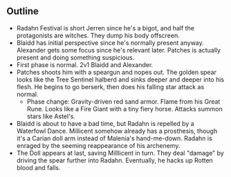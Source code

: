 ## Outline

- Radahn Festival is short Jerren since he's a bigot, and half the protagonists are witches. They dump his body offscreen.
- Blaidd has initial perspective since he's normally present anyway. Alexander gets some focus since he's relevant later. Patches is actually present and doing something suspicious.
- First phase is normal. 2v1 Blaidd and Alexander.
- Patches shoots him with a speargun and nopes out. The golden spear looks like the Tree Sentinel halberd and sinks deeper and deeper into his flesh. He begins to go berserk, then does his falling star attack as normal.
    - Phase change: Gravity-driven red sand armor. Flame from his Great Rune. Looks like a Fire Giant with a tiny fiery horse. Attacks summon stars like Astel's.
- Blaidd is about to have a bad time, but Radahn is repelled by a Waterfowl Dance. Millicent somehow already has a prosthesis, though it's a Carian doll arm instead of Malenia's hand-me-down. Radahn is enraged by the seeming reappearance of his archenemy.
- The Doll appears at last, saving Milllicent in turn. They deal "damage" by driving the spear further into Radahn. Eventually, he hacks up Rotten blood and falls.